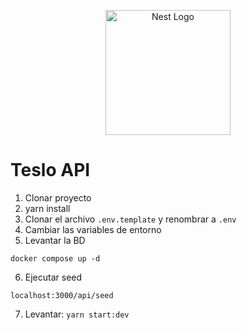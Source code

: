 <p align="center">
  <a href="http://nestjs.com/" target="blank"><img src="https://nestjs.com/img/logo-small.svg" width="200" alt="Nest Logo" /></a>
</p>

# Teslo API

1. Clonar proyecto
2. yarn install
3. Clonar el archivo `.env.template` y renombrar a `.env`
4. Cambiar las variables de entorno
5. Levantar la BD

```
docker compose up -d
```

6. Ejecutar seed

```
localhost:3000/api/seed
```

7. Levantar: `yarn start:dev`
